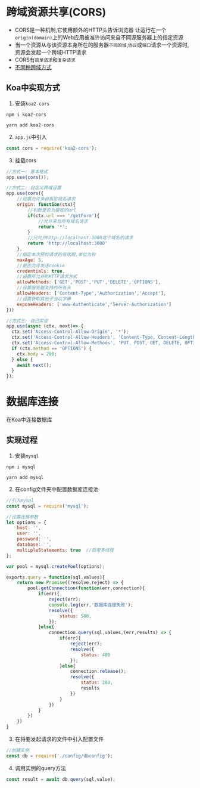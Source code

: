 # 跨域资源共享(CORS)
* CORS是一种机制,它使用额外的HTTP头告诉浏览器 让运行在一个`origin(domain)`上的Web应用被准许访问来自不同源服务器上的指定资源
* 当一个资源从与该资源本身所在的服务器`不同的域`,`协议`或`端口`请求一个资源时,资源会发起一个跨域HTTP请求
* CORS有`简单请求`和`复杂请求`
* [不同种跨域方式](https://segmentfault.com/a/1190000022398875)

## Koa中实现方式
1. 安装`koa2-cors`
```
npm i koa2-cors

yarn add koa2-cors
```

2. `app.js`中引入
```js
const cors = require('koa2-cors');
```

3. 挂载cors
```js
//方式一: 基本格式
app.use(cors());

//方式二: 自定义跨域设置
app.use(cors({
    //设置允许来自指定域名请求
    origin: function(ctx){
        //判断是否为接收的url
        if(ctx.url === '/getForm'){
            //允许来自所有域名请求
            return '*';
        }
        //只允许http://localhost:3000这个域名的请求
        return 'http://localhost:3000'
    },
    //指定本次预检请求的有效期,单位为秒
    maxAge: 5,
    //是否允许发送cookie
    credentials: true,
    //设置所允许的HTTP请求方式
    allowMethods: ['GET','POST','PUT','DELETE','OPTIONS'],
    //设置服务器支持的所有头
    allowHeaders: ['Content-Type','Authorization','Accept'],
    //设置获取其他子当以字串
    exposeHeaders: ['www-Authenticate','Server-Authorization']
}))

//方式三: 自己实现
app.use(async (ctx, next)=> {
  ctx.set('Access-Control-Allow-Origin', '*');
  ctx.set('Access-Control-Allow-Headers', 'Content-Type, Content-Length, Authorization, Accept, X-Requested-With , yourHeaderFeild');
  ctx.set('Access-Control-Allow-Methods', 'PUT, POST, GET, DELETE, OPTIONS');
  if (ctx.method == 'OPTIONS') {
    ctx.body = 200; 
  } else {
    await next();
  }
});
```



# 数据库连接
在Koa中连接数据库

## 实现过程
1. 安装`mysql`
```
npm i mysql

yarn add mysql
```

2. 在config文件夹中配置数据库连接池
```js
//引入mysql
const mysql = require('mysql');

//设置连接参数
let options = {
    host: '',
    user: '',
    password: '',
    database: '',
    multipleStatements: true  //启用多线程
};

var pool = mysql.createPool(options);

exports.query = function(sql,values){
    return new Promise((resolve,reject) => {
        pool.getConnection(function(err,connection){
            if(err){
                reject(err);
                console.log(err,'数据库连接失败');
                resolve({
                    status: 500,
                });
            }else{
                connection.query(sql,values,(err,results) => {
                    if(err){
                        reject(err);
                        resolve({
                            status: 400
                        });
                    }else{
                        connection.release();
                        resolve({
                            status: 200,
                            results
                        })
                    }
                })
            }
        })
    })
}
```

3. 在将要发起请求的文件中引入配置文件
```js
//创建实例
const db = require('./config/dbconfig');
```

4. 调用实例的query方法
```js
const result = await db.query(sql,value);
```
